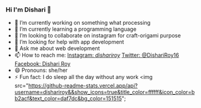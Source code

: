 ### Hi I'm Dishari 👋


- 🔭 I’m currently working on something what processing
- 🌱 I’m currently learning a programming language
- 👯 I’m looking to collaborate on instagram for craft-origami purpose
- 🤔 I’m looking for help with app development
- 💬 Ask me about web development
- 📫 How to reach me: [Instagram: _dishariroy_](https://www.instagram.com/_dishariroy_/)
[Twitter: @DishariRoy16](https://twitter.com/DishariRoy16)
 [Facebook: Dishari Roy](https://www.facebook.com/dishari.roy.2000)
- 😄 Pronouns: she/her
- ⚡ Fun fact: I do sleep all the day without any work
<img src="https://github-readme-stats.vercel.app/api?username=dishariroy&&show_icons=true&title_color=ffffff&icon_color=bb2acf&text_color=daf7dc&bg_color=151515";
